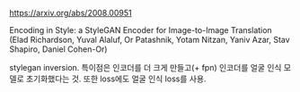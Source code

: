 https://arxiv.org/abs/2008.00951

Encoding in Style: a StyleGAN Encoder for Image-to-Image Translation (Elad Richardson, Yuval Alaluf, Or Patashnik, Yotam Nitzan, Yaniv Azar, Stav Shapiro, Daniel Cohen-Or)

stylegan inversion. 특이점은 인코더를 더 크게 만들고(+ fpn) 인코더를 얼굴 인식 모델로 초기화했다는 것. 또한 loss에도 얼굴 인식 loss를 사용.